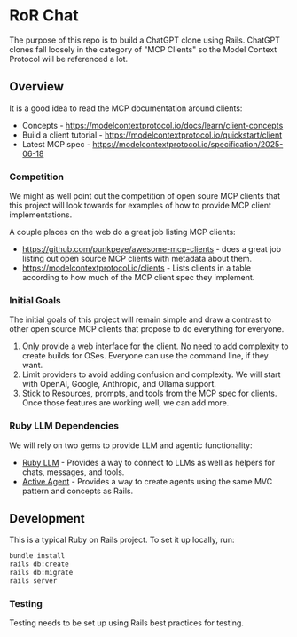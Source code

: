 # RoR Chat

The purpose of this repo is to build a ChatGPT clone using Rails. ChatGPT clones fall loosely in 
the category of "MCP Clients" so the Model Context Protocol will be referenced a lot.

## Overview

It is a good idea to read the MCP documentation around clients:

- Concepts -  https://modelcontextprotocol.io/docs/learn/client-concepts
- Build a client tutorial - https://modelcontextprotocol.io/quickstart/client
- Latest MCP spec - https://modelcontextprotocol.io/specification/2025-06-18

### Competition

We might as well point out the competition of open soure MCP clients that this project will look 
towards for examples of how to provide MCP client implementations. 

A couple places on the web do a great job listing MCP clients:

- https://github.com/punkpeye/awesome-mcp-clients - does a great job 
listing out open source MCP clients with metadata about them.
- https://modelcontextprotocol.io/clients - Lists clients in a table according to how much of 
  the MCP client spec they implement.

### Initial Goals

The initial goals of this project will remain simple and draw a contrast to other open source 
MCP clients that propose to do everything for everyone.

1. Only provide a web interface for the client. No need to add complexity to create builds for 
   OSes. Everyone can use the command line, if they want.
2. Limit providers to avoid adding confusion and complexity. We will start with OpenAI, 
   Google, Anthropic, and Ollama support. 
3. Stick to Resources, prompts, and tools from the MCP spec for clients. Once those features are 
   working well, we can add more.

### Ruby LLM Dependencies

We will rely on two gems to provide LLM and agentic functionality:

- [Ruby LLM](https://github.com/crmne/ruby_llm) - Provides a way to connect to LLMs as well as 
  helpers for chats, messages, and tools.
- [Active Agent](https://github.com/activeagents/activeagent) - Provides a way to create agents 
  using the same MVC pattern and concepts as Rails.

## Development

This is a typical Ruby on Rails project. To set it up locally, run:

```bash
bundle install
rails db:create
rails db:migrate
rails server
```

### Testing

Testing needs to be set up using Rails best practices for testing.
